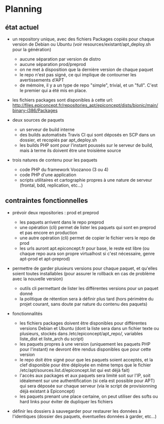 # Planning

## état actuel

* un repository unique, avec des fichiers Packages copiés pour chaque version de Debian ou Ubuntu (voir resources/existant/apt_deploy.sh pour la génération)
  * aucune séparation par version de distro
  * aucune séparation prod/preprod
  * on ne met à disposition que la dernière version de chaque paquet
  * le repo n'est pas signé, ce qui implique de contourner les avertissements d'APT
  * de mémoire, il y a un type de repo "simple", trivial, et un "full". C'est le premier qui a été mis en place.

* les fichiers packages sont disponibles à cette url: http://files.epiconcept.fr/repositories_apt/epiconcept/dists/bionic/main/binary-i386/Packages
* deux sources de paquets
  * un serveur de build interne
  * des builds automatisés Travis CI qui sont déposés en SCP dans un dossier, et recopiés par apt_deploy.sh
  * les builds PHP sont pour l'instant poussés sur le serveur de build, mais à terme ils doivent être une troisième source

* trois natures de contenu pour les paquets
  * code PHP du framework Voozanoo (3 ou 4)
  * code PHP d'une application
  * scripts utilitaires et cartographie propres à une nature de serveur (frontal, bdd, replication, etc...)

## contraintes fonctionnelles

* prévoir deux repositories : prod et preprod
  * les paquets arrivent dans le repo preprod
  * une opération (cli) permet de lister les paquets qui sont en preprod et pas encore en production
  * une autre opération (cli) permet de copier le fichier vers le repo de prod
  * les urls auront apt.epiconcept.fr pour base, le reste est libre (ou chaque repo aura son propre virtualhost si c'est nécessaire, genre apt-prod et apt-preprod)

* permettre de garder plusieurs versions pour chaque paquet, et qu'elles soient toutes installables (pour assurer le rollback en cas de problème avec la nouvelle version)
  * outils cli permettant de lister les différentes versions pour un paquet donné
  * la politique de rétention sera à définir plus tard (hors périmètre du projet courant, sans doute par nature du contenu des paquets)

* fonctionnalités
  * les fichiers packages doivent être disponibles pour différentes versions Debian et Ubuntu (dont la liste sera dans un fichier texte ou plusieurs, stockés dans /etc/epiconcept/apt_repo/, variables liste_dist et liste_arch du script)
  * les paquets propres à une version (uniquement les paquets PHP pour l'instant) ne devront être rendus disponibles que pour cette version
  * le repo doit être signé pour que les paquets soient acceptés, et la clef disponible pour être déployée en même temps que le fichier /etc/apt/sources.list.d/epiconcept.list qui est déjà fait)
  * l'accès aux packages et aux paquets sera limité soit sur l'IP, soit idéalement sur une authentification (si cela est possible pour APT) qui sera déposée sur chaque serveur (via le script de provisionning déjà existant à Epiconcept)
  * les paquets prenant une place certaine, on peut utiliser des softs ou hard links pour éviter de dupliquer les fichiers

* définir les dossiers à sauvegarder pour restaurer les données à l'identiques (dossier des paquets, éventuelles données à garder, etc...)
